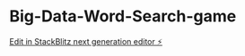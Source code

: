 # Big-Data-Word-Search-game

[Edit in StackBlitz next generation editor ⚡️](https://stackblitz.com/~/github.com/ouyale/Big-Data-Word-Search-game)